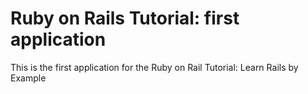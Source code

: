 
# Ruby on Rails Tutorial: first application

This is the first application for the Ruby on Rail Tutorial: Learn Rails by Example